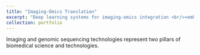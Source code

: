 ```yaml
---
title: "Imaging-Omics Translation"
excerpt: "Deep learning systems for imaging-omics integration <br/><embed src='/images/xae_composite.pdf'>"
collection: portfolio
---
```


Imaging and genomic sequencing technologies represent two pillars of biomedical science and technologies.
